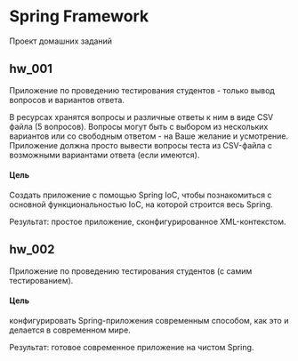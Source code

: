 # Spring Framework
Проект домашних заданий

## hw_001
Приложение по проведению тестирования студентов - только вывод вопросов и вариантов ответа.<br>

В ресурсах хранятся вопросы и различные ответы к ним в виде CSV файла (5 вопросов). Вопросы могут быть с выбором из нескольких вариантов или со свободным ответом - на Ваше желание и усмотрение. Приложение должна просто вывести вопросы теста из CSV-файла с возможными вариантами ответа (если имеются).

#### Цель
Создать приложение с помощью Spring IoC, чтобы познакомиться с основной функциональностью IoC, на которой строится весь Spring.<br>

Результат: простое приложение, сконфигурированное XML-контекстом.

## hw_002
Приложение по проведению тестирования студентов (с самим тестированием).

#### Цель
конфигурировать Spring-приложения современным способом, как это и делается в современном мире.

Результат: готовое современное приложение на чистом Spring.

